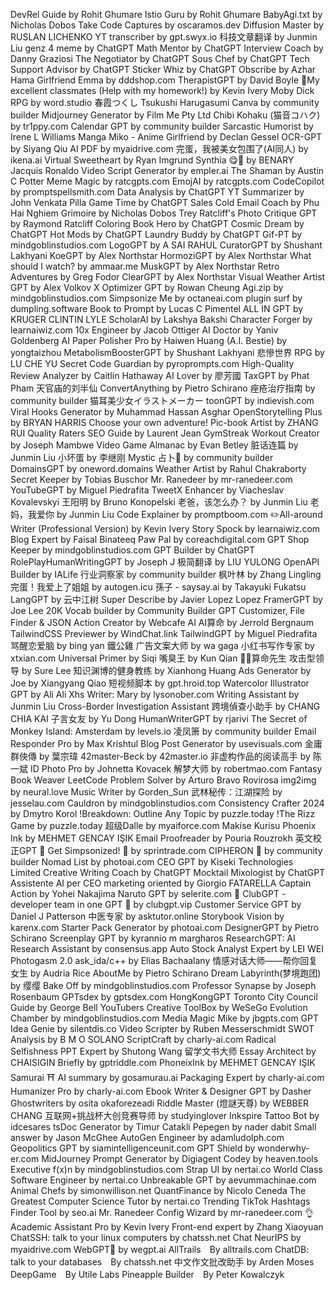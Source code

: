 DevRel Guide by Rohit Ghumare
Istio Guru by Rohit Ghumare
BabyAgi.txt by Nicholas Dobos
Take Code Captures by oscaramos.dev
Diffusion Master by RUSLAN LICHENKO
YT transcriber by gpt.swyx.io
科技文章翻译 by Junmin Liu
genz 4 meme by ChatGPT
Math Mentor by ChatGPT
Interview Coach by Danny Graziosi
The Negotiator by ChatGPT
Sous Chef by ChatGPT
Tech Support Advisor by ChatGPT
Sticker Whiz by ChatGPT
Obscribe by Azhar Hama
Girlfriend Emma by dddshop.com
TherapistGPT by David Boyle
🎀My excellent classmates (Help with my homework!) by Kevin Ivery
Moby Dick RPG by word.studio
春霞つくし Tsukushi Harugasumi
Canva by community builder
Midjourney Generator by Film Me Pty Ltd
Chibi Kohaku (猫音コハク) by tr1ppy.com
Calendar GPT by community builder
Sarcastic Humorist by Irene L Williams
Manga Miko - Anime Girlfriend by Declan Gessel
OCR-GPT by Siyang Qiu
AI PDF by myaidrive.com
完蛋，我被美女包围了(AI同人) by ikena.ai
Virtual Sweetheart by Ryan Imgrund
Synthia 😋🌟 by BENARY Jacquis Ronaldo
Video Script Generator by empler.ai
The Shaman by Austin C Potter
Meme Magic by ratcgpts.com
EmojAI by ratcgpts.com
CodeCopilot by promptspellsmith.com
Data Analysis by ChatGPT
YT Summarizer by John Venkata Pilla
Game Time by ChatGPT
Sales Cold Email Coach by Phu Hai Nghiem
Grimoire by Nicholas Dobos
Trey Ratcliff's Photo Critique GPT by Raymond Ratcliff
Coloring Book Hero by ChatGPT
Cosmic Dream by ChatGPT
Hot Mods by ChatGPT
Laundry Buddy by ChatGPT
Gif-PT by mindgoblinstudios.com
LogoGPT by A SAI RAHUL
CuratorGPT by Shushant Lakhyani
KoeGPT by Alex Northstar
HormoziGPT by Alex Northstar
What should I watch? by ammaar.me
MuskGPT by Alex Northstar
Retro Adventures by Greg Fodor
ClearGPT by Alex Northstar
Visual Weather Artist GPT by Alex Volkov
X Optimizer GPT by Rowan Cheung
Agi.zip by mindgoblinstudios.com
Simpsonize Me by octaneai.com
plugin surf by dumpling.software
Book to Prompt by Lucas C Pimentel
ALL IN GPT by KRUGER CLINTIN LYLE
ScholarAI by Lakshya Bakshi
Character Forger by learnaiwiz.com
10x Engineer by Jacob Ottiger
AI Doctor by Yaniv Goldenberg
AI Paper Polisher Pro by Haiwen Huang
(A.I. Bestie) by yongtaizhou
MetabolismBoosterGPT by Shushant Lakhyani
悲慘世界 RPG by LU CHE YU
Secret Code Guardian by pyroprompts.com
High-Quality Review Analyzer by Caitlin Hathaway
AI Lover by 廖芳國
TaxGPT by Phat Pham
天官庙的刘半仙
ConvertAnything by Pietro Schirano
痤疮治疗指南 by community builder
猫耳美少女イラストメーカー
toonGPT by indievish.com
Viral Hooks Generator by Muhammad Hassan Asghar
OpenStorytelling Plus by BRYAN HARRIS
Choose your own adventure!
Pic-book Artist by ZHANG RUI
Quality Raters SEO Guide by Laurent Jean
GymStreak Workout Creator by Joseph Mambwe
Video Game Almanac by Evan Betley
脏话连篇 by Junmin Liu
小坏蛋 by 李继刚
Mystic 占卜🔮 by community builder
DomainsGPT by oneword.domains
Weather Artist by Rahul Chakraborty
Secret Keeper by Tobias Buschor
Mr. Ranedeer by mr-ranedeer.com
YouTubeGPT by Miguel Piedrafita
TweetX Enhancer by Viacheslav Kovalevskyi
王阳明 by Bruno Konopelski
老爸，该怎么办？ by Junmin Liu
老妈，我爱你 by Junmin Liu
Code Explainer by promptboom.com
✏️All-around Writer (Professional Version) by Kevin Ivery
Story Spock by learnaiwiz.com
Blog Expert by Faisal Binateeq
Paw Pal by coreachdigital.com
GPT Shop Keeper by mindgoblinstudios.com
GPT Builder by ChatGPT
RolePlayHumanWritingGPT by Joseph J
极简翻译 by LIU YULONG
OpenAPI Builder by IALife
行业洞察家 by community builder
枫叶林 by Zhang Lingling
完蛋！我爱上了姐姐 by autogen.icu
孫子 - saysay.ai by Takayuki Fukatsu
LangGPT by 云中江树
Super Describe by Javier Lopez Lopez
FramerGPT by Joe Lee
20K Vocab builder by Community Builder
GPT Customizer, File Finder & JSON Action Creator by Webcafe AI
AI算命 by Jerrold Bergnaum
TailwindCSS Previewer by WindChat.link
TailwindGPT by Miguel Piedrafita
骂醒恋爱脑 by bing yan
鐵公雞
广告文案大师 by wa gaga
小红书写作专家 by xtxian.com
Universal Primer by Siqi
嘴臭王 by Kun Qian
🧙‍♂️算命先生
攻击型领导 by Sure Lee
知识渊博的健身教练 by Xianhong Huang
Ads Generator by Joe by Xiangyang Qiao
短视频脚本 by gpt.hroid.top
Watercolor Illustrator GPT by Ali Ali
Xhs Writer: Mary by lysonober.com
Writing Assistant by Junmin Liu
Cross-Border Investigation Assistant 跨境偵查小助手 by CHANG CHIA KAI
子言女友 by Yu Dong
HumanWriterGPT by rjarivi
The Secret of Monkey Island: Amsterdam by levels.io
凌凤箫 by community builder
Email Responder Pro by Max Krishtul
Blog Post Generator by usevisuals.com
金庸群俠傳 by 葉宗瑋
42master-Beck by 42master.io
非虚构作品的阅读高手 by 陈一斌
ID Photo Pro by Johnetta Kovacek
解梦大师 by robertmao.com
Fantasy Book Weaver
LeetCode Problem Solver by Arturo Bravo Rovirosa
img2img by neural.love
Music Writer by Gorden_Sun
武林秘传：江湖探险 by jesselau.com
Cauldron by mindgoblinstudios.com
Consistency Crafter 2024 by Dmytro Korol
!Breakdown: Outline Any Topic by puzzle.today
!The Rizz Game by puzzle.today
超级Dalle by myaiforce.com
Makise Kurisu
Phoenix Ink by MEHMET GENCAY IŞIK
Email Proofreader by Pouria Rouzrokh
英文校正GPT
🍩 Get Simpsonized! 🍩 by sprintrade.com
CIPHERON 🧪 by community builder
Nomad List by photoai.com
CEO GPT by Kiseki Technologies Limited
Creative Writing Coach by ChatGPT
Mocktail Mixologist by ChatGPT
Assistente AI per CEO marketing oriented by Giorgio FATARELLA
Captain Action by Yohei Nakajima
Naruto GPT by selerite.com
🦾 ClubGPT - developer team in one GPT 🦾 by clubgpt.vip
Customer Service GPT by Daniel J Patterson
中医专家 by asktutor.online
Storybook Vision by karenx.com
Starter Pack Generator by photoai.com
DesignerGPT by Pietro Schirano
Screenplay GPT by kyrannio m margharos
ResearchGPT: AI Research Assistant by consensus.app
Auto Stock Analyst Expert by LEI WEI
Photogasm 2.0
ask_ida/c++ by Elias Bachaalany
情感对话大师——帮你回复女生 by Audria Rice
AboutMe by Pietro Schirano
Dream Labyrinth(梦境跑团) by 缨缨
Bake Off by mindgoblinstudios.com
Professor Synapse by Joseph Rosenbaum
GPTsdex by gptsdex.com
HongKongGPT
Toronto City Council Guide by George Bell
YouTubers Creative ToolBox by WeSeGo
Evolution Chamber by mindgoblinstudios.com
Media Magic Mike by jbgpts.com
GPT Idea Genie by silentdis.co
Video Scripter by Ruben Messerschmidt
SWOT Analysis by B M O SOLANO
ScriptCraft by charly-ai.com
Radical Selfishness
PPT Expert by Shutong Wang
留学文书大师 Essay Architect by CHAISIGIN
Briefly by gptriddle.com
PhoneixInk by MEHMET GENCAY IŞIK
Samurai ⛩ AI summary by gosamurau.ai
Packaging Expert by charly-ai.com
Humanizer Pro by charly-ai.com
Ebook Writer & Designer GPT by Dasher
Ghostwriters by osita okaforezeadi
Riddle Master (燈謎天尊) by WEBBER CHANG
互联网+挑战杯大创竞赛导师 by studyinglover
Inkspire Tattoo Bot by idcesares
tsDoc Generator by Timur Catakli
Pepegen by nader dabit
Small answer by Jason McGhee
AutoGen Engineer by adamludolph.com
Geopolitics GPT by siamintelligenceunit.com
GPT Shield by wonderwhy-er.com
MidJourney Prompt Generator by Digiagent
Codey by heaven.tools
Executive f(x)n by mindgoblinstudios.com
Strap UI by nertai.co
World Class Software Engineer by nertai.co
Unbreakable GPT by aevummachinae.com
Animal Chefs by simonwillison.net
QuantFinance by Nicolo Ceneda
The Greatest Computer Science Tutor by nertai.co
Trending TikTok Hashtags Finder Tool by seo.ai
Mr. Ranedeer Config Wizard by mr-ranedeer.com
👌Academic Assistant Pro by Kevin Ivery
Front-end expert by Zhang Xiaoyuan
ChatSSH: talk to your linux computers by chatssh.net
Chat NeurIPS by myaidrive.com
WebGPT🤖 by wegpt.ai
AllTrails　By alltrails.com
ChatDB: talk to your databases　By chatssh.net
中文作文批改助手 by Arden Moses
DeepGame　By Utile Labs
Pineapple Builder　By Peter Kowalczyk
